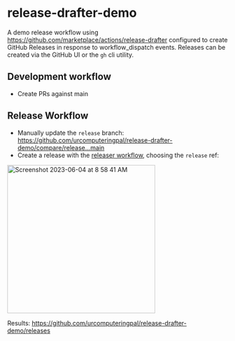 # release-drafter-demo

A demo release workflow using https://github.com/marketplace/actions/release-drafter configured to create GitHub Releases in response to workflow_dispatch events. Releases can be created via the GitHub UI or the `gh` cli utility.

## Development workflow

- Create PRs against main

## Release Workflow

- Manually update the `release` branch: https://github.com/urcomputeringpal/release-drafter-demo/compare/release...main
- Create a release with the [releaser workflow](https://github.com/urcomputeringpal/release-drafter-demo/actions/workflows/releaser.yml), choosing the `release` ref:

<img width="338" alt="Screenshot 2023-06-04 at 8 58 41 AM" src="https://github.com/urcomputeringpal/release-drafter-demo/assets/47/2b3e4393-dab1-4c88-97f0-2b4dcf65a4da">

Results: https://github.com/urcomputeringpal/release-drafter-demo/releases
